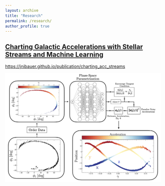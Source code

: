 ```yaml
---
layout: archive
title: "Research"
permalink: /research/
author_profile: true
---
```


## [Charting Galactic Accelerations with Stellar Streams and Machine Learning](https://jnibauer.github.io/publication/charting_acc_streams)

https://jnibauer.github.io/publication/charting_acc_streams


<img src="../images/foo-bar-identity-th.jpg" alt="drawing" width="800"/>
